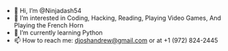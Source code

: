 - 👋 Hi, I’m @Ninjadash54
- 👀 I’m interested in Coding, Hacking, Reading, Playing Video Games, And Playing the French Horn
- 🌱 I’m currently learning Python
- 📫 How to reach me: djoshandrew@gmail.com or  at +1 (972) 824-2445
